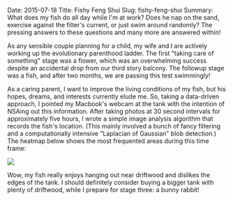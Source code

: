 Date: 2015-07-18
Title: Fishy Feng Shui
Slug: fishy-feng-shui
Summary: What does my fish do all day while I'm at work?  Does he nap on the sand, exercise against the filter's current, or just swim around randomly? The pressing answers to these questions and many more are answered within!

As any sensible couple planning for a child, my wife and I are actively working up the evolutionary parenthood
ladder. The first "taking care of something" stage was a flower, which was an overwhelming success despite an
accidental drop from our third story balcony. The followup stage was a fish, and after two months, we are 
passing this test swimmingly!
  
As a caring parent, I want to improve the living conditions of my fish, but his hopes, dreams, and interests
currently elude me. So, taking a data-driven approach, I pointed my Macbook's webcam at the tank with the
intention of NSAing out this information. After taking photos at 30 second intervals for approximately five hours,
I wrote a simple image analysis algorithm that records the fish's location. (This mainly involved a bunch of fancy
filtering and a computationally intensive "Laplacian of Gaussian" blob detection.) The heatmap below shows the most
frequented areas during this time frame:

<img src="/assets/2015/fishy-feng-shui/fishy-feng-shui.png" style='margin-top:10px;display:block;margin:auto;'>

Wow, my fish really enjoys hanging out near driftwood and dislikes the edges of the tank.  I should definitely consider
buying a bigger tank with plenty of driftwood, while I prepare for stage three: a bunny rabbit!
